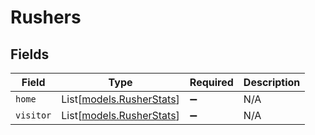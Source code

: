 # Rushers


## Fields

| Field                                                | Type                                                 | Required                                             | Description                                          |
| ---------------------------------------------------- | ---------------------------------------------------- | ---------------------------------------------------- | ---------------------------------------------------- |
| `home`                                               | List[[models.RusherStats](../models/rusherstats.md)] | :heavy_minus_sign:                                   | N/A                                                  |
| `visitor`                                            | List[[models.RusherStats](../models/rusherstats.md)] | :heavy_minus_sign:                                   | N/A                                                  |